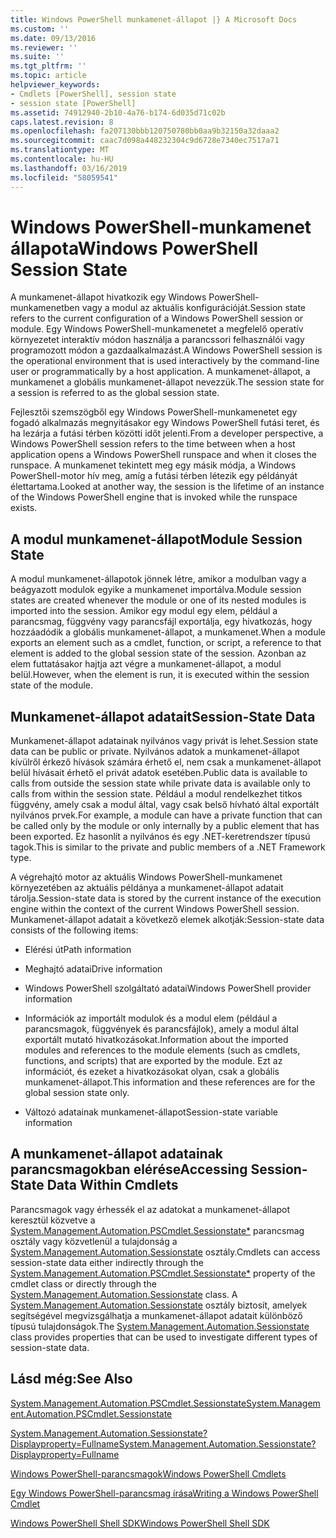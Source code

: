 ```yaml
---
title: Windows PowerShell munkamenet-állapot |} A Microsoft Docs
ms.custom: ''
ms.date: 09/13/2016
ms.reviewer: ''
ms.suite: ''
ms.tgt_pltfrm: ''
ms.topic: article
helpviewer_keywords:
- Cmdlets [PowerShell], session state
- session state [PowerShell]
ms.assetid: 74912940-2b10-4a76-b174-6d035d71c02b
caps.latest.revision: 8
ms.openlocfilehash: fa207130bbb120750780bb0aa9b32150a32daaa2
ms.sourcegitcommit: caac7d098a448232304c9d6728e7340ec7517a71
ms.translationtype: MT
ms.contentlocale: hu-HU
ms.lasthandoff: 03/16/2019
ms.locfileid: "58059541"
---
```

# <a name="windows-powershell-session-state"></a><span data-ttu-id="4d729-102">Windows PowerShell-munkamenet állapota</span><span class="sxs-lookup"><span data-stu-id="4d729-102">Windows PowerShell Session State</span></span>

<span data-ttu-id="4d729-103">A munkamenet-állapot hivatkozik egy Windows PowerShell-munkamenetben vagy a modul az aktuális konfigurációját.</span><span class="sxs-lookup"><span data-stu-id="4d729-103">Session state refers to the current configuration of a Windows PowerShell session or module.</span></span> <span data-ttu-id="4d729-104">Egy Windows PowerShell-munkamenetet a megfelelő operatív környezetet interaktív módon használja a parancssori felhasználói vagy programozott módon a gazdaalkalmazást.</span><span class="sxs-lookup"><span data-stu-id="4d729-104">A Windows PowerShell session is the operational environment that is used interactively by the command-line user or programmatically by a host application.</span></span> <span data-ttu-id="4d729-105">A munkamenet-állapot, a munkamenet a globális munkamenet-állapot nevezzük.</span><span class="sxs-lookup"><span data-stu-id="4d729-105">The session state for a session is referred to as the global session state.</span></span>

<span data-ttu-id="4d729-106">Fejlesztői szemszögből egy Windows PowerShell-munkamenetet egy fogadó alkalmazás megnyitásakor egy Windows PowerShell futási teret, és ha lezárja a futási térben közötti időt jelenti.</span><span class="sxs-lookup"><span data-stu-id="4d729-106">From a developer perspective, a Windows PowerShell session refers to the time between when a host application opens a Windows PowerShell runspace and when it closes the runspace.</span></span> <span data-ttu-id="4d729-107">A munkamenet tekintett meg egy másik módja, a Windows PowerShell-motor hív meg, amíg a futási térben létezik egy példányát élettartama.</span><span class="sxs-lookup"><span data-stu-id="4d729-107">Looked at another way, the session is the lifetime of an instance of the Windows PowerShell engine that is invoked while the runspace exists.</span></span>

## <a name="module-session-state"></a><span data-ttu-id="4d729-108">A modul munkamenet-állapot</span><span class="sxs-lookup"><span data-stu-id="4d729-108">Module Session State</span></span>

<span data-ttu-id="4d729-109">A modul munkamenet-állapotok jönnek létre, amikor a modulban vagy a beágyazott modulok egyike a munkamenet importálva.</span><span class="sxs-lookup"><span data-stu-id="4d729-109">Module session states are created whenever the module or one of its nested modules is imported into the session.</span></span> <span data-ttu-id="4d729-110">Amikor egy modul egy elem, például a parancsmag, függvény vagy parancsfájl exportálja, egy hivatkozás, hogy hozzáadódik a globális munkamenet-állapot, a munkamenet.</span><span class="sxs-lookup"><span data-stu-id="4d729-110">When a module exports an element such as a cmdlet, function, or script, a reference to that element is added to the global session state of the session.</span></span> <span data-ttu-id="4d729-111">Azonban az elem futtatásakor hajtja azt végre a munkamenet-állapot, a modul belül.</span><span class="sxs-lookup"><span data-stu-id="4d729-111">However, when the element is run, it is executed within the session state of the module.</span></span>

## <a name="session-state-data"></a><span data-ttu-id="4d729-112">Munkamenet-állapot adatait</span><span class="sxs-lookup"><span data-stu-id="4d729-112">Session-State Data</span></span>

<span data-ttu-id="4d729-113">Munkamenet-állapot adatainak nyilvános vagy privát is lehet.</span><span class="sxs-lookup"><span data-stu-id="4d729-113">Session state data can be public or private.</span></span> <span data-ttu-id="4d729-114">Nyilvános adatok a munkamenet-állapot kívülről érkező hívások számára érhető el, nem csak a munkamenet-állapot belül hívásait érhető el privát adatok esetében.</span><span class="sxs-lookup"><span data-stu-id="4d729-114">Public data is available to calls from outside the session state while private data is available only to calls from within the session state.</span></span> <span data-ttu-id="4d729-115">Például a modul rendelkezhet titkos függvény, amely csak a modul által, vagy csak belső hívható által exportált nyilvános prvek.</span><span class="sxs-lookup"><span data-stu-id="4d729-115">For example, a module can have a private function that can be called only by the module or only internally by a public element that has been exported.</span></span> <span data-ttu-id="4d729-116">Ez hasonlít a nyilvános és egy .NET-keretrendszer típusú tagok.</span><span class="sxs-lookup"><span data-stu-id="4d729-116">This is similar to the private and public members of a .NET Framework type.</span></span>

<span data-ttu-id="4d729-117">A végrehajtó motor az aktuális Windows PowerShell-munkamenet környezetében az aktuális példánya a munkamenet-állapot adatait tárolja.</span><span class="sxs-lookup"><span data-stu-id="4d729-117">Session-state data is stored by the current instance of the execution engine within the context of the current Windows PowerShell session.</span></span> <span data-ttu-id="4d729-118">Munkamenet-állapot adatait a következő elemek alkotják:</span><span class="sxs-lookup"><span data-stu-id="4d729-118">Session-state data consists of the following items:</span></span>

- <span data-ttu-id="4d729-119">Elérési út</span><span class="sxs-lookup"><span data-stu-id="4d729-119">Path information</span></span>

- <span data-ttu-id="4d729-120">Meghajtó adatai</span><span class="sxs-lookup"><span data-stu-id="4d729-120">Drive information</span></span>

- <span data-ttu-id="4d729-121">Windows PowerShell szolgáltató adatai</span><span class="sxs-lookup"><span data-stu-id="4d729-121">Windows PowerShell provider information</span></span>

- <span data-ttu-id="4d729-122">Információk az importált modulok és a modul elem (például a parancsmagok, függvények és parancsfájlok), amely a modul által exportált mutató hivatkozásokat.</span><span class="sxs-lookup"><span data-stu-id="4d729-122">Information about the imported modules and references to the module elements (such as cmdlets, functions, and scripts) that are exported by the module.</span></span> <span data-ttu-id="4d729-123">Ezt az információt, és ezeket a hivatkozásokat olyan, csak a globális munkamenet-állapot.</span><span class="sxs-lookup"><span data-stu-id="4d729-123">This information and these references are for the global session state only.</span></span>

- <span data-ttu-id="4d729-124">Változó adatainak munkamenet-állapot</span><span class="sxs-lookup"><span data-stu-id="4d729-124">Session-state variable information</span></span>

## <a name="accessing-session-state-data-within-cmdlets"></a><span data-ttu-id="4d729-125">A munkamenet-állapot adatainak parancsmagokban elérése</span><span class="sxs-lookup"><span data-stu-id="4d729-125">Accessing Session-State Data Within Cmdlets</span></span>

<span data-ttu-id="4d729-126">Parancsmagok vagy érhessék el az adatokat a munkamenet-állapot keresztül közvetve a [System.Management.Automation.PSCmdlet.Sessionstate\*](/dotnet/api/System.Management.Automation.PSCmdlet.SessionState) parancsmag osztály vagy közvetlenül a tulajdonság a [ System.Management.Automation.Sessionstate](/dotnet/api/System.Management.Automation.SessionState) osztály.</span><span class="sxs-lookup"><span data-stu-id="4d729-126">Cmdlets can access session-state data either indirectly through the [System.Management.Automation.PSCmdlet.Sessionstate\*](/dotnet/api/System.Management.Automation.PSCmdlet.SessionState) property of the cmdlet class or directly through the [System.Management.Automation.Sessionstate](/dotnet/api/System.Management.Automation.SessionState) class.</span></span> <span data-ttu-id="4d729-127">A [System.Management.Automation.Sessionstate](/dotnet/api/System.Management.Automation.SessionState) osztály biztosít, amelyek segítségével megvizsgálhatja a munkamenet-állapot adatait különböző típusú tulajdonságok.</span><span class="sxs-lookup"><span data-stu-id="4d729-127">The [System.Management.Automation.Sessionstate](/dotnet/api/System.Management.Automation.SessionState) class provides properties that can be used to investigate different types of session-state data.</span></span>

## <a name="see-also"></a><span data-ttu-id="4d729-128">Lásd még:</span><span class="sxs-lookup"><span data-stu-id="4d729-128">See Also</span></span>

[<span data-ttu-id="4d729-129">System.Management.Automation.PSCmdlet.Sessionstate</span><span class="sxs-lookup"><span data-stu-id="4d729-129">System.Management.Automation.PSCmdlet.Sessionstate</span></span>](/dotnet/api/System.Management.Automation.PSCmdlet.SessionState)

[<span data-ttu-id="4d729-130">System.Management.Automation.Sessionstate?Displayproperty=Fullname</span><span class="sxs-lookup"><span data-stu-id="4d729-130">System.Management.Automation.Sessionstate?Displayproperty=Fullname</span></span>](/dotnet/api/System.Management.Automation.SessionState)

[<span data-ttu-id="4d729-131">Windows PowerShell-parancsmagok</span><span class="sxs-lookup"><span data-stu-id="4d729-131">Windows PowerShell Cmdlets</span></span>](./cmdlet-overview.md)

[<span data-ttu-id="4d729-132">Egy Windows PowerShell-parancsmag írása</span><span class="sxs-lookup"><span data-stu-id="4d729-132">Writing a Windows PowerShell Cmdlet</span></span>](./writing-a-windows-powershell-cmdlet.md)

[<span data-ttu-id="4d729-133">Windows PowerShell Shell SDK</span><span class="sxs-lookup"><span data-stu-id="4d729-133">Windows PowerShell Shell SDK</span></span>](../windows-powershell-reference.md)
